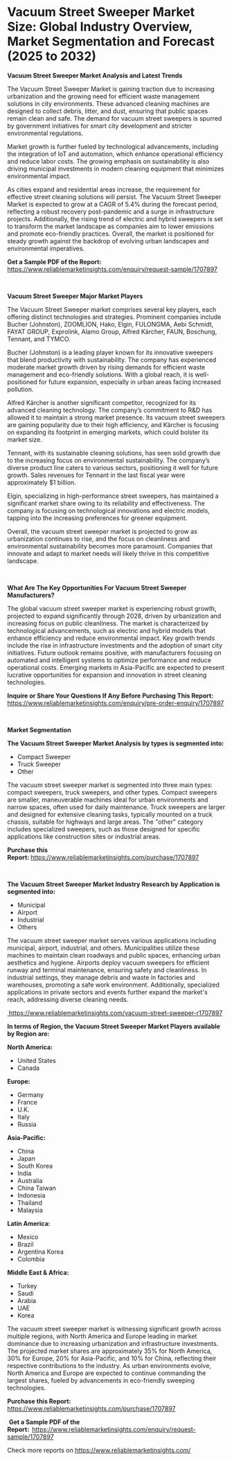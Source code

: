 <p><h1>Vacuum Street Sweeper Market Size: Global Industry Overview, Market Segmentation and Forecast (2025 to 2032)</h1></p><p><strong>Vacuum Street Sweeper Market Analysis and Latest Trends</strong></p>
<p><p>The Vacuum Street Sweeper Market is gaining traction due to increasing urbanization and the growing need for efficient waste management solutions in city environments. These advanced cleaning machines are designed to collect debris, litter, and dust, ensuring that public spaces remain clean and safe. The demand for vacuum street sweepers is spurred by government initiatives for smart city development and stricter environmental regulations.</p><p>Market growth is further fueled by technological advancements, including the integration of IoT and automation, which enhance operational efficiency and reduce labor costs. The growing emphasis on sustainability is also driving municipal investments in modern cleaning equipment that minimizes environmental impact. </p><p>As cities expand and residential areas increase, the requirement for effective street cleaning solutions will persist. The Vacuum Street Sweeper Market is expected to grow at a CAGR of 5.4% during the forecast period, reflecting a robust recovery post-pandemic and a surge in infrastructure projects. Additionally, the rising trend of electric and hybrid sweepers is set to transform the market landscape as companies aim to lower emissions and promote eco-friendly practices. Overall, the market is positioned for steady growth against the backdrop of evolving urban landscapes and environmental imperatives.</p></p>
<p><strong>Get a Sample PDF of the Report:&nbsp;</strong> <a href="https://www.reliablemarketinsights.com/enquiry/request-sample/1707897?utm_campaign=2324&utm_medium=2&utm_source=Github&utm_content=ia&utm_term=18022025&utm_id=vacuum-street-sweeper">https://www.reliablemarketinsights.com/enquiry/request-sample/1707897</a></p>
<p>&nbsp;</p>
<p><strong>Vacuum Street Sweeper Major Market Players</strong></p>
<p><p>The Vacuum Street Sweeper market comprises several key players, each offering distinct technologies and strategies. Prominent companies include Bucher (Johnston), ZOOMLION, Hako, Elgin, FULONGMA, Aebi Schmidt, FAYAT GROUP, Exprolink, Alamo Group, Alfred Kärcher, FAUN, Boschung, Tennant, and TYMCO.</p><p>Bucher (Johnston) is a leading player known for its innovative sweepers that blend productivity with sustainability. The company has experienced moderate market growth driven by rising demands for efficient waste management and eco-friendly solutions. With a global reach, it is well-positioned for future expansion, especially in urban areas facing increased pollution.</p><p>Alfred Kärcher is another significant competitor, recognized for its advanced cleaning technology. The company’s commitment to R&D has allowed it to maintain a strong market presence. Its vacuum street sweepers are gaining popularity due to their high efficiency, and Kärcher is focusing on expanding its footprint in emerging markets, which could bolster its market size.</p><p>Tennant, with its sustainable cleaning solutions, has seen solid growth due to the increasing focus on environmental sustainability. The company’s diverse product line caters to various sectors, positioning it well for future growth. Sales revenues for Tennant in the last fiscal year were approximately $1 billion.</p><p>Elgin, specializing in high-performance street sweepers, has maintained a significant market share owing to its reliability and effectiveness. The company is focusing on technological innovations and electric models, tapping into the increasing preferences for greener equipment.</p><p>Overall, the vacuum street sweeper market is projected to grow as urbanization continues to rise, and the focus on cleanliness and environmental sustainability becomes more paramount. Companies that innovate and adapt to market needs will likely thrive in this competitive landscape.</p></p>
<p>&nbsp;</p>
<p><strong>What Are The Key Opportunities For Vacuum Street Sweeper Manufacturers?</strong></p>
<p><p>The global vacuum street sweeper market is experiencing robust growth, projected to expand significantly through 2028, driven by urbanization and increasing focus on public cleanliness. The market is characterized by technological advancements, such as electric and hybrid models that enhance efficiency and reduce environmental impact. Key growth trends include the rise in infrastructure investments and the adoption of smart city initiatives. Future outlook remains positive, with manufacturers focusing on automated and intelligent systems to optimize performance and reduce operational costs. Emerging markets in Asia-Pacific are expected to present lucrative opportunities for expansion and innovation in street cleaning technologies.</p></p>
<p><strong>Inquire or Share Your Questions If Any Before Purchasing This Report:</strong> <a href="https://www.reliablemarketinsights.com/enquiry/pre-order-enquiry/1707897?utm_campaign=2324&utm_medium=2&utm_source=Github&utm_content=ia&utm_term=18022025&utm_id=vacuum-street-sweeper">https://www.reliablemarketinsights.com/enquiry/pre-order-enquiry/1707897</a></p>
<p>&nbsp;</p>
<p><strong>Market Segmentation</strong></p>
<p><strong>The Vacuum Street Sweeper Market Analysis by types is segmented into:</strong></p>
<p><ul><li>Compact Sweeper</li><li>Truck Sweeper</li><li>Other</li></ul></p>
<p><p>The vacuum street sweeper market is segmented into three main types: compact sweepers, truck sweepers, and other types. Compact sweepers are smaller, maneuverable machines ideal for urban environments and narrow spaces, often used for daily maintenance. Truck sweepers are larger and designed for extensive cleaning tasks, typically mounted on a truck chassis, suitable for highways and large areas. The "other" category includes specialized sweepers, such as those designed for specific applications like construction sites or industrial areas.</p></p>
<p><strong>Purchase this Report:&nbsp;</strong><a href="https://www.reliablemarketinsights.com/purchase/1707897?utm_campaign=2324&utm_medium=2&utm_source=Github&utm_content=ia&utm_term=18022025&utm_id=vacuum-street-sweeper">https://www.reliablemarketinsights.com/purchase/1707897</a></p>
<p>&nbsp;</p>
<p><strong>The Vacuum Street Sweeper Market Industry Research by Application is segmented into:</strong></p>
<p><ul><li>Municipal</li><li>Airport</li><li>Industrial</li><li>Others</li></ul></p>
<p><p>The vacuum street sweeper market serves various applications including municipal, airport, industrial, and others. Municipalities utilize these machines to maintain clean roadways and public spaces, enhancing urban aesthetics and hygiene. Airports deploy vacuum sweepers for efficient runway and terminal maintenance, ensuring safety and cleanliness. In industrial settings, they manage debris and waste in factories and warehouses, promoting a safe work environment. Additionally, specialized applications in private sectors and events further expand the market's reach, addressing diverse cleaning needs.</p></p>
<p><a href="https://www.reliablemarketinsights.com/vacuum-street-sweeper-r1707897?utm_campaign=2324&utm_medium=2&utm_source=Github&utm_content=ia&utm_term=18022025&utm_id=vacuum-street-sweeper">&nbsp;https://www.reliablemarketinsights.com/vacuum-street-sweeper-r1707897</a></p>
<p><strong>In terms of Region, the Vacuum Street Sweeper Market Players available by Region are:</strong></p>
<p>
    <p> <strong> North America: </strong>
        <ul>
            <li>United States</li>
            <li>Canada</li>
        </ul>
        </p> 
    <p> <strong> Europe: </strong>
        <ul>
            <li>Germany</li>
            <li>France</li>
            <li>U.K.</li>
            <li>Italy</li>
            <li>Russia</li>
        </ul>
        </p> 
    <p> <strong> Asia-Pacific: </strong>
        <ul>
            <li>China</li>
            <li>Japan</li>
            <li>South Korea</li>
            <li>India</li>
            <li>Australia</li>
            <li>China Taiwan</li>
            <li>Indonesia</li>
            <li>Thailand</li>
            <li>Malaysia</li>
        </ul>
        </p> 
    <p> <strong> Latin America: </strong>
        <ul>
            <li>Mexico</li>
            <li>Brazil</li>
            <li>Argentina Korea</li>
            <li>Colombia</li>
        </ul>
        </p> 
    <p> <strong> Middle East & Africa: </strong>
        <ul>
            <li>Turkey</li>
            <li>Saudi</li>
            <li>Arabia</li>
            <li>UAE</li>
            <li>Korea</li>
        </ul>
    </p>
    </p>
<p><p>The vacuum street sweeper market is witnessing significant growth across multiple regions, with North America and Europe leading in market dominance due to increasing urbanization and infrastructure investments. The projected market shares are approximately 35% for North America, 30% for Europe, 20% for Asia-Pacific, and 10% for China, reflecting their respective contributions to the industry. As urban environments evolve, North America and Europe are expected to continue commanding the largest shares, fueled by advancements in eco-friendly sweeping technologies.</p></p>
<p><strong>Purchase this Report: </strong><a href="https://www.reliablemarketinsights.com/purchase/1707897?utm_campaign=2324&utm_medium=2&utm_source=Github&utm_content=ia&utm_term=18022025&utm_id=vacuum-street-sweeper">https://www.reliablemarketinsights.com/purchase/1707897</a></p>
<p>&nbsp;<strong>Get a Sample PDF of the Report:&nbsp;&nbsp;</strong><a href="https://www.reliablemarketinsights.com/enquiry/request-sample/1707897?utm_campaign=2324&utm_medium=2&utm_source=Github&utm_content=ia&utm_term=18022025&utm_id=vacuum-street-sweeper">https://www.reliablemarketinsights.com/enquiry/request-sample/1707897</a></p>
<p><strong></strong></p>
<p>Check more reports on <a href="https://www.reliablemarketinsights.com/?utm_campaign=2324&utm_medium=2&utm_source=Github&utm_content=ia&utm_term=18022025&utm_id=vacuum-street-sweeper">https://www.reliablemarketinsights.com/</a></p>
